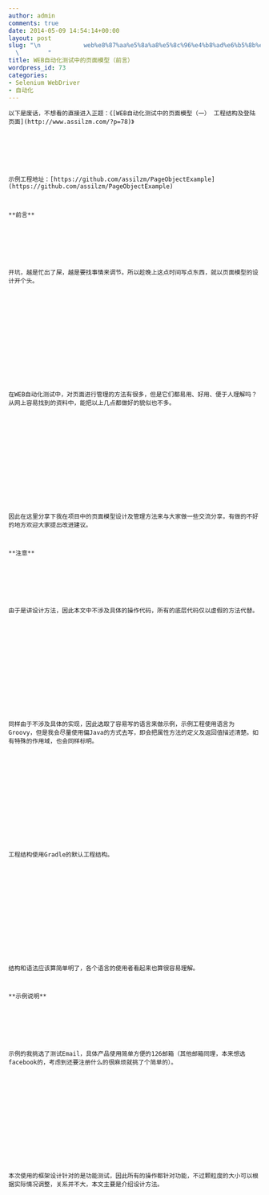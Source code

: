 ```yaml
---
author: admin
comments: true
date: 2014-05-09 14:54:14+00:00
layout: post
slug: "\n            web%e8%87%aa%e5%8a%a8%e5%8c%96%e4%b8%ad%e6%b5%8b%e8%af%95%e7%9a%84%e9%a1%b5%e9%9d%a2%e6%a8%a1%e5%9e%8b%ef%bc%88%e5%89%8d%e8%a8%80%ef%bc%89\n\
  \        "
title: WEB自动化测试中的页面模型（前言）
wordpress_id: 73
categories:
- Selenium WebDriver
- 自动化
---
```



	以下是废话，不想看的直接进入正题：《[WEB自动化测试中的页面模型（一） 工程结构及登陆页面](http://www.assilzm.com/?p=78)》







	示例工程地址：[https://github.com/assilzm/PageObjectExample](https://github.com/assilzm/PageObjectExample)






# 
	**前言**







	开坑，越是忙出了屎，越是要找事情来调节。所以趁晚上这点时间写点东西，就以页面模型的设计开个头。







	 







	在WEB自动化测试中，对页面进行管理的方法有很多，但是它们都易用、好用、便于人理解吗？从网上容易找到的资料中，能把以上几点都做好的貌似也不多。







	 







	因此在这里分享下我在项目中的页面模型设计及管理方法来与大家做一些交流分享，有做的不好的地方欢迎大家提出改进建议。







	 






# 
	**注意**







	由于是讲设计方法，因此本文中不涉及具体的操作代码，所有的底层代码仅以虚假的方法代替。







	 







	同样由于不涉及具体的实现，因此选取了容易写的语言来做示例，示例工程使用语言为Groovy，但是我会尽量使用偏Java的方式去写，即会把属性方法的定义及返回值描述清楚。如有特殊的作用域，也会同样标明。







	 







	工程结构使用Gradle的默认工程结构。







	 







	结构和语法应该算简单明了，各个语言的使用者看起来也算很容易理解。







	 






# 
	**示例说明**







	示例的我挑选了测试Email，具体产品使用简单方便的126邮箱（其他邮箱同理，本来想选facebook的，考虑到还要注册什么的很麻烦就挑了个简单的）。







	 







	本次使用的框架设计针对的是功能测试，因此所有的操作都针对功能，不过颗粒度的大小可以根据实际情况调整，关系并不大，本文主要是介绍设计方法。




